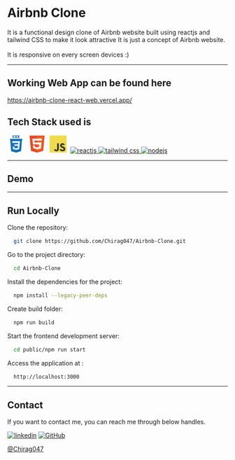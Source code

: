 # Airbnb Clone
It is a functional design clone of Airbnb website built using reactjs and tailwind CSS to make it look attractive It is just a concept of Airbnb website.
<br><br>
It is responsive on every screen devices :)
<hr>

## Working Web App can be found here

https://airbnb-clone-react-web.vercel.app/

## Tech Stack used is

 <img src="https://github.com/devicons/devicon/blob/master/icons/css3/css3-plain-wordmark.svg"  title="CSS3" alt="CSS" width="40" height="40"/>&nbsp;
 <img src="https://github.com/devicons/devicon/blob/master/icons/html5/html5-original.svg" title="HTML5" alt="HTML" width="40" height="40"/>&nbsp;
 <img src="https://github.com/devicons/devicon/blob/master/icons/javascript/javascript-original.svg" title="JavaScript" alt="JavaScript" width="40" height="40"/>&nbsp;
 <a href="https://react.dev/" target="_blank"> <img src="https://www.vectorlogo.zone/logos/reactjs/reactjs-icon.svg" alt="reactjs" width="40" height="40"/> </a>
<a href="https://tailwindcss.com/" target="_blank"> <img src="https://www.vectorlogo.zone/logos/tailwindcss/tailwindcss-icon.svg" alt="tailwind css" width="40" height="40"/>
 <a href="https://nodejs.org/en" target="_blank"> <img src="https://www.vectorlogo.zone/logos/nodejs/nodejs-icon.svg" alt="nodejs" width="40" height="40"/></a> 

 <hr>

## Demo 

<hr>

## Run Locally
Clone the repository:

```bash
  git clone https://github.com/Chirag047/Airbnb-Clone.git
```
Go to the project directory:

```bash
  cd Airbnb-Clone
```
Install the dependencies for the project:

```bash
  npm install --legacy-peer-deps
```
Create build folder:

```bash
  npm run build
```
Start the frontend development server:

```bash
  cd public/npm run start
```
Access the application at :

```bash
  http://localhost:3000
```

<hr>
  
## Contact

If you want to contact me, you can reach me through below handles.

[![linkedin](https://img.shields.io/badge/Chirag_Nagar-0077B5?style=for-the-badge&logo=linkedin&logoColor=white)](https://www.linkedin.com/in/chiragnagar047/)
[![GitHub](https://img.shields.io/badge/Chirag_Nagar-252525?style=for-the-badge&logo=Github&logoColor=white)](https://github.com/Chirag047)

[@Chirag047](https://github.com/Chirag047)
